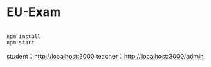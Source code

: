 EU-Exam
=======
```shell

npm install
npm start

```

student：[http://localhost:3000](http://localhost:3000)
teacher：[http://localhost:3000/admin](http://localhost:3000/admin)